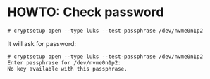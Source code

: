# HOWTO: Check password

```
# cryptsetup open --type luks --test-passphrase /dev/nvme0n1p2
```
It will ask for password:

```
# cryptsetup open --type luks --test-passphrase /dev/nvme0n1p2
Enter passphrase for /dev/nvme0n1p2: 
No key available with this passphrase.
```